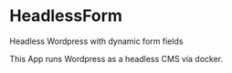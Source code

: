# HeadlessForm

Headless Wordpress with dynamic form fields

This App runs Wordpress as a headless CMS via docker.


